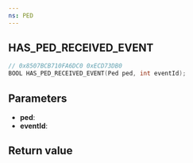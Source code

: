 ```yaml
---
ns: PED
---
```

## HAS_PED_RECEIVED_EVENT

```c
// 0x8507BCB710FA6DC0 0xECD73DB0
BOOL HAS_PED_RECEIVED_EVENT(Ped ped, int eventId);
```


## Parameters
* **ped**: 
* **eventId**: 

## Return value
